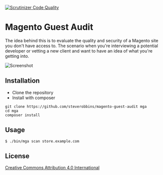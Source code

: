 [![Scrutinizer Code Quality](https://scrutinizer-ci.com/g/steverobbins/magento-guest-audit/badges/quality-score.png?b=master)](https://scrutinizer-ci.com/g/steverobbins/magento-guest-audit/?branch=master)

Magento Guest Audit
===

The idea behind this is to evaluate the quality and security of a Magento site you don't have access to.  The scenario when you're interviewing a potential developer or vetting a new client and want to have an idea of what you're getting into.

![Screenshot](http://i.imgur.com/WbIdb8F.png)

## Installation

* Clone the repository
* Install with composer

```
git clone https://github.com/steverobbins/magento-guest-audit mga
cd mga
composer install
```

## Usage

    $ ./bin/mga scan store.example.com

## License

[Creative Commons Attribution 4.0 International](https://creativecommons.org/licenses/by/4.0/)